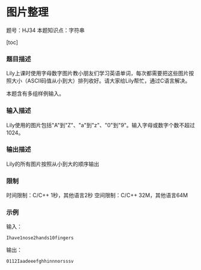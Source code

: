 # 图片整理

题号：HJ34
本题知识点：字符串

[toc]

### 题目描述

Lily上课时使用字母数字图片教小朋友们学习英语单词，每次都需要把这些图片按照大小（ASCII码值从小到大）排列收好。请大家给Lily帮忙，通过C语言解决。

本题含有多组样例输入。

### 输入描述

Lily使用的图片包括"A"到"Z"、"a"到"z"、"0"到"9"。输入字母或数字个数不超过1024。

### 输出描述

Lily的所有图片按照从小到大的顺序输出

### 限制
时间限制：C/C++ 1秒，其他语言2秒 
空间限制：C/C++ 32M，其他语言64M

### 示例

输入：
```
Ihave1nose2hands10fingers
```

输出：
```
0112Iaadeeefghhinnnorsssv
```